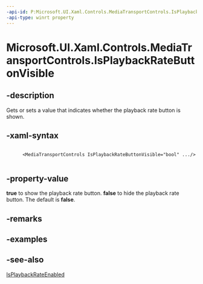 ```yaml
---
-api-id: P:Microsoft.UI.Xaml.Controls.MediaTransportControls.IsPlaybackRateButtonVisible
-api-type: winrt property
---
```


# Microsoft.UI.Xaml.Controls.MediaTransportControls.IsPlaybackRateButtonVisible

<!--
public bool IsPlaybackRateButtonVisible { get; set; }
-->


## -description
Gets or sets a value that indicates whether the playback rate button is shown.


## -xaml-syntax
```xaml

      <MediaTransportControls IsPlaybackRateButtonVisible="bool" .../>
    
```


## -property-value
**true** to show the playback rate button. **false** to hide the playback rate button. The default is **false**.

## -remarks

## -examples

## -see-also
[IsPlaybackRateEnabled](mediatransportcontrols_isplaybackrateenabled.md)
